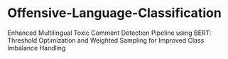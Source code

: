 # Offensive-Language-Classification
Enhanced Multilingual Toxic Comment Detection Pipeline using BERT: Threshold Optimization and Weighted Sampling for Improved Class Imbalance Handling
